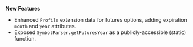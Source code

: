 **New Features**

* Enhanced `Profile` extension data for futures options, adding expiration `month` and `year` attributes.
* Exposed `SymbolParser.getFuturesYear` as a publicly-accessible (static) function.